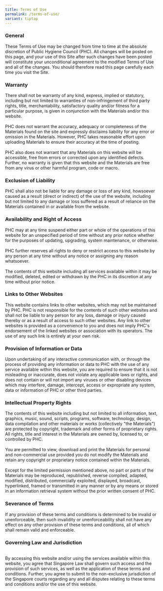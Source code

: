 ```yaml
---
title: Terms of Use
permalink: /terms-of-use/
variant: tiptap
---
```

<h3>General</h3>
<p>These Terms of Use may be changed from time to time at the absolute discretion
of Public Hygiene Council (PHC). All changes will be posted on this page,
and your use of this Site after such changes have been posted will constitute
your unconditional agreement to the modified Terms of Use and all of the
changes. You should therefore read this page carefully each time you visit
the Site.</p>
<h3>Warranty</h3>
<p>There shall not be warranty of any kind, express, implied or statutory,
including but not limited to warranties of non-infringement of third party
rights, title, merchantability, satisfactory quality and/or fitness for
a particular purpose, is given in conjunction with the Materials and/or
this website.
<br>
<br>PHC does not warrant the accuracy, adequacy or completeness of the Materials
found on the site and expressly disclaims liability for any error or omission
in the Materials. However, PHC takes reasonable effort upon uploading Materials
to ensure their accuracy at the time of posting.
<br>
<br>PHC also does not warrant that any Materials on this website will be accessible,
free from errors or corrected upon any identified defects. Further, no
warranty is given that this website and the Materials are free from any
virus or other harmful program, code or macro.</p>
<h3>Exclusion of Liability</h3>
<p>PHC shall also not be liable for any damage or loss of any kind, howsoever
caused as a result (direct or indirect) of the use of the website, including
but not limited to any damage or loss suffered as a result of reliance
on the Materials contained in or available from the website.</p>
<h3>Availability and Right of Access</h3>
<p>PHC may at any time suspend either part or whole of the operations of
this website for an unspecified period of time without any prior notice
whether for the purposes of updating, upgrading, system maintenance, or
otherwise.
<br>
<br>PHC further reserves all rights to deny or restrict access to this website
by any person at any time without any notice or assigning any reason whatsoever.
<br>
<br>The contents of this website including all services available within it
may be modified, deleted, edited or withdrawn by the PHC in its discretion
at any time without prior notice.</p>
<h3>Links to Other Websites</h3>
<p>This website contains links to other websites, which may not be maintained
by PHC. PHC is not responsible for the contents of such other websites
and shall not be liable to any person for any loss, damage or injury caused
thereby or as a result of access to such other websites. Any link to other
websites is provided as a convenience to you and does not imply PHC's endorsement
of the linked websites or association with its operators. The use of any
such link is entirely at your own risk.</p>
<h3>Provision of Information or Data</h3>
<p>Upon undertaking of any interactive communication with, or through the
process of providing any information or data to PHC with the use of any
service available within this website, you are required to ensure that
it is not misleading or inaccurate, does not violate any applicable laws
or rights, and does not contain or will not import any viruses or other
disabling devices which may interfere, damage, intercept, access or expropriate
any system, data or information of PHC or other third parties.</p>
<h3>Intellectual Property Rights</h3>
<p>The contents of this website including but not limited to all information,
text, graphics, music, sound, scripts, programs, software, technology,
design, data compilation and other materials or works (collectively "the
Materials") are protected by copyright, trademark and other forms of proprietary
rights. All rights, title and interest in the Materials are owned by, licensed
to, or controlled by PHC.
<br>
<br>You are permitted to view, download and print the Materials for personal
and non-commercial use provided you do not modify the Materials and retain
any copyright or proprietary notice contained within the Materials.
<br>
<br>Except for the limited permission mentioned above, no part or parts of
the Materials may be reproduced, republished, reverse compiled, adapted,
modified, distributed, commercially exploited, displayed, broadcast, hyperlinked,
framed or transmitted in any manner or by any means or stored in an information
retrieval system without the prior written consent of PHC.</p>
<h3>Severance of Terms</h3>
<p>If any provision of these terms and conditions is determined to be invalid
or unenforceable, then such invalidity or unenforceability shall not have
any effect on any other provision of these terms and conditions, all of
which shall remain valid and enforceable.</p>
<h3>Governing Law and Jurisdiction</h3>
<p>
<br>By accessing this website and/or using the services available within this
website, you agree that Singapore Law shall govern such access and the
provision of such services, as well as the application of these terms and
conditions. Further, you agree to submit to the non-exclusive jurisdiction
of the Singapore courts regarding any and all disputes relating to these
terms and conditions and/or the use of this website.</p>